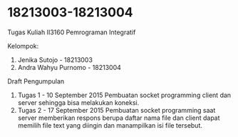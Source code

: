 # 18213003-18213004
Tugas Kuliah II3160 Pemrograman Integratif

Kelompok: 
1. Jenika Sutojo - 18213003 
2. Andra Wahyu Purnomo - 18213004

Draft Pengumpulan
1. Tugas 1 - 10 September 2015
   Pembuatan socket programming client dan server sehingga bisa melakukan koneksi.
2. Tugas 2 - 17 September 2015
   Pembuatan socket programming saat server memberikan respons berupa daftar nama file dan client dapat memilih file text yang diingin dan manampilkan isi file tersebut.
